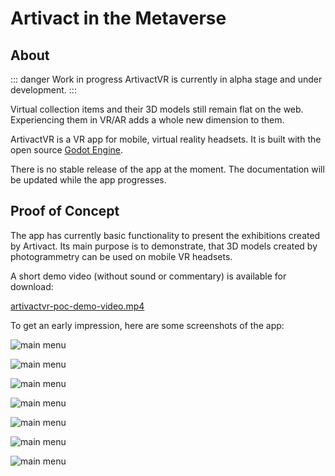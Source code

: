 # Artivact in the Metaverse

## About

::: danger Work in progress
ArtivactVR is currently in alpha stage and under development.
:::

Virtual collection items and their 3D models still remain flat on the web.
Experiencing them in VR/AR adds a whole new dimension to them.

ArtivactVR is a VR app for mobile, virtual reality headsets. 
It is built with the open source [Godot Engine](https://godotengine.org/).

There is no stable release of the app at the moment.
The documentation will be updated while the app progresses.

## Proof of Concept

The app has currently basic functionality to present the exhibitions created by Artivact.
Its main purpose is to demonstrate, that 3D models created by photogrammetry can be used on mobile VR headsets.

A short demo video (without sound or commentary) is available for download:

[artivactvr-poc-demo-video.mp4](https://www.arassec.com/downloads/artivactvr-poc-demo-video.mp4)

To get an early impression, here are some screenshots of the app:

![main menu](/assets/quick-start/metaverse-installation/artivactvr-poc-main-menu.jpeg)

![main menu](/assets/quick-start/metaverse-installation/artivactvr-poc-demo-one.jpeg)

![main menu](/assets/quick-start/metaverse-installation/artivactvr-poc-demo-two.jpeg)

![main menu](/assets/quick-start/metaverse-installation/artivactvr-poc-demo-three.jpeg)

![main menu](/assets/quick-start/metaverse-installation/artivactvr-poc-demo-four.jpeg)

![main menu](/assets/quick-start/metaverse-installation/artivactvr-poc-demo-five.jpeg)

![main menu](/assets/quick-start/metaverse-installation/artivactvr-poc-demo-six.jpeg)
